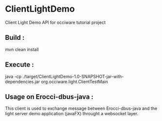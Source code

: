 # ClientLightDemo
Client Light Demo API for occiware tutorial project

## Build : 
mvn clean install

## Execute : 
java -cp ./target/ClientLightDemo-1.0-SNAPSHOT-jar-with-dependencies.jar org.occiware.light.ClientTestMain

## Usage on Erocci-dbus-java :
This client is used to exchange message between Erocci-dbus-java and the light server demo application (javaFX) throught a websocket layer.
